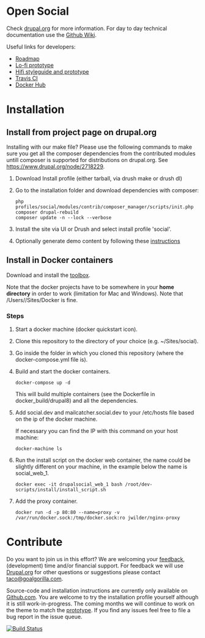 # Open Social #
Check [drupal.org](https://www.drupal.org/project/social) for more information.
For day to day technical documentation use the [Github Wiki](https://github.com/goalgorilla/drupal_social/wiki).

Useful links for developers:
- [Roadmap](https://drupalsocial.storiesonboard.com/m/open-social)
- [Lo-fi prototype](http://prototype.goalgorilla.com/drupalsocial/current/)
- [Hifi styleguide and prototype](http://goalgorilla.github.io/drupal_social/)
- [Travis CI](https://travis-ci.org/goalgorilla/drupal_social/builds)
- [Docker Hub](https://hub.docker.com/r/goalgorilla/drupal_social/builds/)

# Installation #

## Install from project page on drupal.org ##

Installing with our make file? Please use the following commands to make sure you get all the composer dependencies
from the contributed modules untill composer is supported for distributions on drupal.org. 
See https://www.drupal.org/node/2718229.

1. Download Install profile (either tarball, via drush make or drush dl)
2. Go to the installation folder and download dependencies with composer:
    ```    
    php profiles/social/modules/contrib/composer_manager/scripts/init.php
    composer drupal-rebuild
    composer update -n --lock --verbose
    ```

3. Install the site via UI or Drush and select install profile 'social'.
4. Optionally generate demo content by following these [instructions](https://github.com/goalgorilla/drupal_social/wiki/Demo-content)

## Install in Docker containers ##
Download and install the [toolbox](https://www.docker.com/docker-toolbox).

Note that the docker projects have to be somewhere in your **home directory** in order to work (limitation for Mac and Windows). Note that /Users/<name>/Sites/Docker is fine.


### Steps ###

1. Start a docker machine (docker quickstart icon).

2. Clone this repository to the directory of your choice (e.g. ~/Sites/social).

3. Go inside the folder in which you cloned this repository (where the docker-compose.yml file is).

4. Build and start the docker containers.
    ```
    docker-compose up -d
    ```

    This will build multiple containers (see the Dockerfile in docker_build/drupal8) and all the dependencies.

5. Add social.dev and mailcatcher.social.dev to your /etc/hosts file based on the ip of the docker machine.

    If necessary you can find the IP with this command on your host machine:
    ```
    docker-machine ls
    ```

6. Run the install script on the docker web container, the name could be slightly different on your machine, in the example below the name is social_web_1.
    ```
    docker exec -it drupalsocial_web_1 bash /root/dev-scripts/install/install_script.sh
    ```

7. Add the proxy container.
    ```
    docker run -d -p 80:80 --name=proxy -v /var/run/docker.sock:/tmp/docker.sock:ro jwilder/nginx-proxy
    ```

# Contribute #
Do you want to join us in this effort? We are welcoming your [feedback](http://goalgorilla.github.io/drupal_social/prototype.html), (development) time and/or financial support. For feedback we will use [Drupal.org](https://www.drupal.org/project/social) for other questions or suggestions please contact taco@goalgorilla.com.

Source-code and installation instructions are currently only available on [Github.com](https://github.com/goalgorilla/drupal_social). You are welcome to try the installation profile yourself although it is still work-in-progress. The coming months we will continue to work on the theme to match the [prototype](http://goalgorilla.github.io/drupal_social/prototype.html). If you find any issues feel free to file a bug report in the issue queue.

[![Build Status](https://travis-ci.org/goalgorilla/drupal_social.svg?branch=master)](https://travis-ci.org/goalgorilla/drupal_social)
